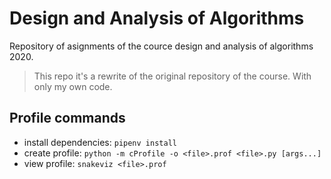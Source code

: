 # Design and Analysis of Algorithms
Repository of asignments of the cource design and analysis of algorithms 2020.

> This repo it's a rewrite of the original repository of the course. With only my own code.

## Profile commands

- install dependencies: `pipenv install`
- create profile: `python -m cProfile -o <file>.prof <file>.py [args...]`
- view profile: `snakeviz <file>.prof`
